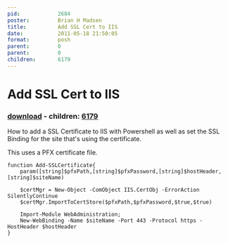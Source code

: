 ```yaml
---
pid:            2684
poster:         Brian H Madsen
title:          Add SSL Cert to IIS
date:           2011-05-18 21:50:05
format:         posh
parent:         0
parent:         0
children:       6179
---
```


# Add SSL Cert to IIS

### [download](2684.ps1) - children: [6179](6179.md)

How to add a SSL Certificate to IIS with Powershell as well as set the SSL Binding for the site that's using the certificate.

This uses a PFX certificate file.

```posh
function Add-SSLCertificate{
    param([string]$pfxPath,[string]$pfxPassword,[string]$hostHeader,[string]$siteName)

    $certMgr = New-Object -ComObject IIS.CertObj -ErrorAction SilentlyContinue    
    $certMgr.ImportToCertStore($pfxPath,$pfxPassword,$true,$true)

    Import-Module WebAdministration;
    New-WebBinding -Name $siteName -Port 443 -Protocol https -HostHeader $hostHeader    
}
```
